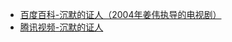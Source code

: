 - [百度百科-沉默的证人（2004年姜伟执导的电视剧）](https://baike.baidu.com/item/%E6%B2%89%E9%BB%98%E7%9A%84%E8%AF%81%E4%BA%BA/6610658)
- [腾讯视频-沉默的证人](https://v.qq.com/x/cover/hyme3ywwcmepo3r/w0018gel4mf.html)
